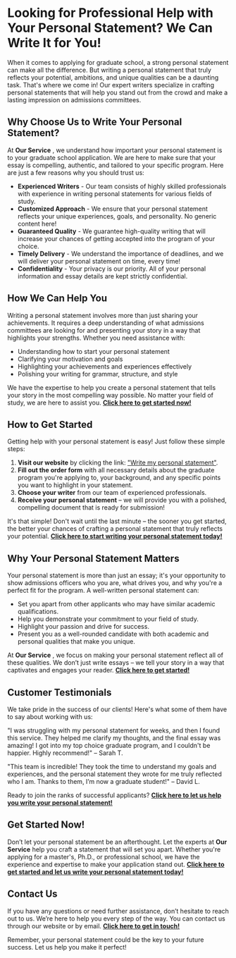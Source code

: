 # Looking for Professional Help with Your Personal Statement? We Can Write It for You!

When it comes to applying for graduate school, a strong personal statement can make all the difference. But writing a personal statement that truly reflects your potential, ambitions, and unique qualities can be a daunting task. That's where we come in! Our expert writers specialize in crafting personal statements that will help you stand out from the crowd and make a lasting impression on admissions committees.

## Why Choose Us to Write Your Personal Statement?

At **Our Service** , we understand how important your personal statement is to your graduate school application. We are here to make sure that your essay is compelling, authentic, and tailored to your specific program. Here are just a few reasons why you should trust us:

- **Experienced Writers** - Our team consists of highly skilled professionals with experience in writing personal statements for various fields of study.
- **Customized Approach** - We ensure that your personal statement reflects your unique experiences, goals, and personality. No generic content here!
- **Guaranteed Quality** - We guarantee high-quality writing that will increase your chances of getting accepted into the program of your choice.
- **Timely Delivery** - We understand the importance of deadlines, and we will deliver your personal statement on time, every time!
- **Confidentiality** - Your privacy is our priority. All of your personal information and essay details are kept strictly confidential.

## How We Can Help You

Writing a personal statement involves more than just sharing your achievements. It requires a deep understanding of what admissions committees are looking for and presenting your story in a way that highlights your strengths. Whether you need assistance with:

- Understanding how to start your personal statement
- Clarifying your motivation and goals
- Highlighting your achievements and experiences effectively
- Polishing your writing for grammar, structure, and style

We have the expertise to help you create a personal statement that tells your story in the most compelling way possible. No matter your field of study, we are here to assist you. [**Click here to get started now!**](https://tinyurl.com/topessay?keyword=who+can+write+my+personal+statement+to+graduate+school)

## How to Get Started

Getting help with your personal statement is easy! Just follow these simple steps:

1. **Visit our website** by clicking the link: ["Write my personal statement"](https://tinyurl.com/topessay?keyword=who+can+write+my+personal+statement+to+graduate+school).
2. **Fill out the order form** with all necessary details about the graduate program you're applying to, your background, and any specific points you want to highlight in your statement.
3. **Choose your writer** from our team of experienced professionals.
4. **Receive your personal statement** – we will provide you with a polished, compelling document that is ready for submission!

It's that simple! Don't wait until the last minute – the sooner you get started, the better your chances of crafting a personal statement that truly reflects your potential. [**Click here to start writing your personal statement today!**](https://tinyurl.com/topessay?keyword=who+can+write+my+personal+statement+to+graduate+school)

## Why Your Personal Statement Matters

Your personal statement is more than just an essay; it's your opportunity to show admissions officers who you are, what drives you, and why you're a perfect fit for the program. A well-written personal statement can:

- Set you apart from other applicants who may have similar academic qualifications.
- Help you demonstrate your commitment to your field of study.
- Highlight your passion and drive for success.
- Present you as a well-rounded candidate with both academic and personal qualities that make you unique.

At **Our Service** , we focus on making your personal statement reflect all of these qualities. We don’t just write essays – we tell your story in a way that captivates and engages your reader. [**Click here to get started!**](https://tinyurl.com/topessay?keyword=who+can+write+my+personal+statement+to+graduate+school)

## Customer Testimonials

We take pride in the success of our clients! Here's what some of them have to say about working with us:

"I was struggling with my personal statement for weeks, and then I found this service. They helped me clarify my thoughts, and the final essay was amazing! I got into my top choice graduate program, and I couldn't be happier. Highly recommend!" – Sarah T.

"This team is incredible! They took the time to understand my goals and experiences, and the personal statement they wrote for me truly reflected who I am. Thanks to them, I’m now a graduate student!" – David L.

Ready to join the ranks of successful applicants? [**Click here to let us help you write your personal statement!**](https://tinyurl.com/topessay?keyword=who+can+write+my+personal+statement+to+graduate+school)

## Get Started Now!

Don’t let your personal statement be an afterthought. Let the experts at **Our Service** help you craft a statement that will set you apart. Whether you're applying for a master's, Ph.D., or professional school, we have the experience and expertise to make your application stand out. [**Click here to get started and let us write your personal statement today!**](https://tinyurl.com/topessay?keyword=who+can+write+my+personal+statement+to+graduate+school)

## Contact Us

If you have any questions or need further assistance, don’t hesitate to reach out to us. We’re here to help you every step of the way. You can contact us through our website or by email. [**Click here to get in touch!**](https://tinyurl.com/topessay?keyword=who+can+write+my+personal+statement+to+graduate+school)

Remember, your personal statement could be the key to your future success. Let us help you make it perfect! [<stro></stro>](https://tinyurl.com/topessay?keyword=who+can+write+my+personal+statement+to+graduate+school)
